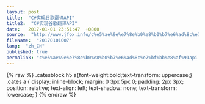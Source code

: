 ```yaml
---
layout: post
title:  "C#实现谷歌翻译API"
title2:  "C#实现谷歌翻译API"
date:   2017-01-01 23:51:47  +0800
source:  "http://www.jfox.info/c%e5%ae%9e%e7%8e%b0%e8%b0%b7%e6%ad%8c%e7%bf%bb%e8%af%91api.html"
fileName:  "20170101007"
lang:  "zh_CN"
published: true
permalink: "c%e5%ae%9e%e7%8e%b0%e8%b0%b7%e6%ad%8c%e7%bf%bb%e8%af%91api.html"
---
```

{% raw %}
.catesblock h5 a{font-weight:bold;text-transform: uppercase;}
.cates a {
display: inline-block;
margin: 0 3px 5px 0;
padding: 2px 3px;
position: relative;
text-align: left;
text-shadow: none;
text-transform: lowercase;
}
{% endraw %}
